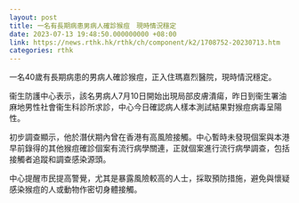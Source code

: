 ```yaml
---
layout: post
title: 一名有長期病患男病人確診猴痘　現時情況穩定
date: 2023-07-13 19:48:50.000000000 +08:00
link: https://news.rthk.hk/rthk/ch/component/k2/1708752-20230713.htm
categories: rthk
---
```


一名40歲有長期病患的男病人確診猴痘，正入住瑪嘉烈醫院，現時情況穩定。

衞生防護中心表示，該名男病人7月10日開始出現局部皮膚潰瘍，昨日到衞生署油麻地男性社會衞生科診所求診，中心今日確認病人樣本測試結果對猴痘病毒呈陽性。

初步調查顯示，他於潛伏期內曾在香港有高風險接觸。中心暫時未發現個案與本港早前錄得的其他猴痘確診個案有流行病學關連，正就個案進行流行病學調查，包括接觸者追蹤和調查感染源頭。

中心提醒市民提高警覺，尤其是暴露風險較高的人士，採取預防措施，避免與懷疑感染猴痘的人或動物作密切身體接觸。

